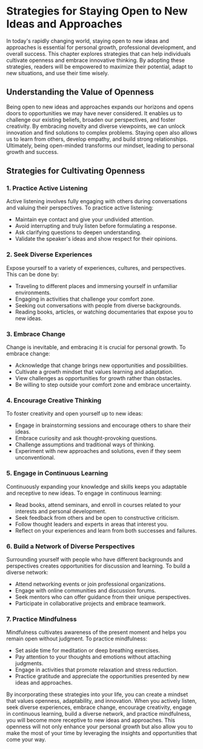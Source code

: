 Strategies for Staying Open to New Ideas and Approaches
================================================================

In today's rapidly changing world, staying open to new ideas and approaches is essential for personal growth, professional development, and overall success. This chapter explores strategies that can help individuals cultivate openness and embrace innovative thinking. By adopting these strategies, readers will be empowered to maximize their potential, adapt to new situations, and use their time wisely.

**Understanding the Value of Openness**
---------------------------------------

Being open to new ideas and approaches expands our horizons and opens doors to opportunities we may have never considered. It enables us to challenge our existing beliefs, broaden our perspectives, and foster creativity. By embracing novelty and diverse viewpoints, we can unlock innovation and find solutions to complex problems. Staying open also allows us to learn from others, develop empathy, and build strong relationships. Ultimately, being open-minded transforms our mindset, leading to personal growth and success.

**Strategies for Cultivating Openness**
---------------------------------------

### 1. **Practice Active Listening**

Active listening involves fully engaging with others during conversations and valuing their perspectives. To practice active listening:

* Maintain eye contact and give your undivided attention.
* Avoid interrupting and truly listen before formulating a response.
* Ask clarifying questions to deepen understanding.
* Validate the speaker's ideas and show respect for their opinions.

### 2. **Seek Diverse Experiences**

Expose yourself to a variety of experiences, cultures, and perspectives. This can be done by:

* Traveling to different places and immersing yourself in unfamiliar environments.
* Engaging in activities that challenge your comfort zone.
* Seeking out conversations with people from diverse backgrounds.
* Reading books, articles, or watching documentaries that expose you to new ideas.

### 3. **Embrace Change**

Change is inevitable, and embracing it is crucial for personal growth. To embrace change:

* Acknowledge that change brings new opportunities and possibilities.
* Cultivate a growth mindset that values learning and adaptation.
* View challenges as opportunities for growth rather than obstacles.
* Be willing to step outside your comfort zone and embrace uncertainty.

### 4. **Encourage Creative Thinking**

To foster creativity and open yourself up to new ideas:

* Engage in brainstorming sessions and encourage others to share their ideas.
* Embrace curiosity and ask thought-provoking questions.
* Challenge assumptions and traditional ways of thinking.
* Experiment with new approaches and solutions, even if they seem unconventional.

### 5. **Engage in Continuous Learning**

Continuously expanding your knowledge and skills keeps you adaptable and receptive to new ideas. To engage in continuous learning:

* Read books, attend seminars, and enroll in courses related to your interests and personal development.
* Seek feedback from others and be open to constructive criticism.
* Follow thought leaders and experts in areas that interest you.
* Reflect on your experiences and learn from both successes and failures.

### 6. **Build a Network of Diverse Perspectives**

Surrounding yourself with people who have different backgrounds and perspectives creates opportunities for discussion and learning. To build a diverse network:

* Attend networking events or join professional organizations.
* Engage with online communities and discussion forums.
* Seek mentors who can offer guidance from their unique perspectives.
* Participate in collaborative projects and embrace teamwork.

### 7. **Practice Mindfulness**

Mindfulness cultivates awareness of the present moment and helps you remain open without judgment. To practice mindfulness:

* Set aside time for meditation or deep breathing exercises.
* Pay attention to your thoughts and emotions without attaching judgments.
* Engage in activities that promote relaxation and stress reduction.
* Practice gratitude and appreciate the opportunities presented by new ideas and approaches.

By incorporating these strategies into your life, you can create a mindset that values openness, adaptability, and innovation. When you actively listen, seek diverse experiences, embrace change, encourage creativity, engage in continuous learning, build a diverse network, and practice mindfulness, you will become more receptive to new ideas and approaches. This openness will not only enhance your personal growth but also allow you to make the most of your time by leveraging the insights and opportunities that come your way.
